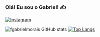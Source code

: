 ### Olá! Eu sou o Gabriel! ✍️

[![Instagram](https://img.shields.io/badge/Instagram-E4405F?style=for-the-badge&logo=instagram&logoColor=white)](https://www.instagram.com/fgabrielmorais/)

![fgabrielmorais GitHub stats](https://github-readme-stats.vercel.app/api?username=fgabrielmorais&show_icons=true&theme=radical)
[![Top Langs](https://github-readme-stats.vercel.app/api/top-langs/?username=fgabrielmorais&hide_progress=true&theme=radical&height=)](https://github.com/anuraghazra/github-readme-stats)

